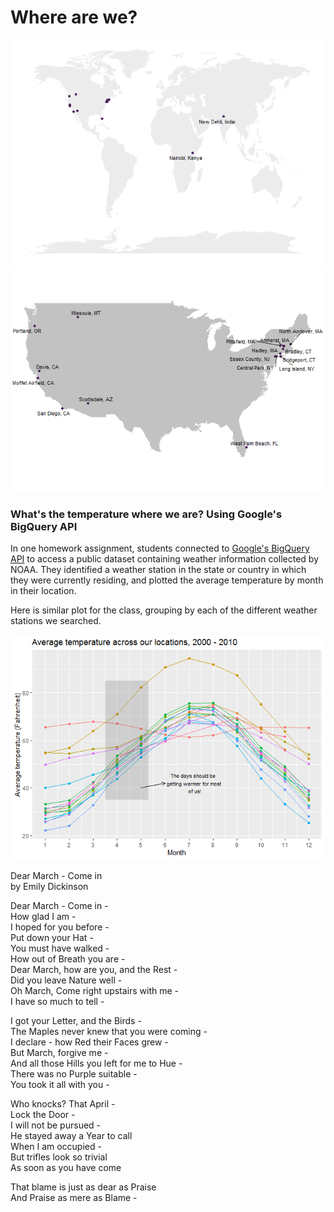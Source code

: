 Where are we?
=============

![](where_files/figure-markdown_strict/unnamed-chunk-1-1.png)![](where_files/figure-markdown_strict/unnamed-chunk-1-2.png)

### What's the temperature where we are? Using Google's BigQuery API

In one homework assignment, students connected to [Google's BigQuery
API](https://cloud.google.com/bigquery/public-data "BigQuery Public Data")
to access a public dataset containing weather information collected by
NOAA. They identified a weather station in the state or country in which
they were currently residing, and plotted the average temperature by
month in their location.

Here is similar plot for the class, grouping by each of the different
weather stations we searched.

![](where_files/figure-markdown_strict/unnamed-chunk-2-1.png)

Dear March - Come in  
by Emily Dickinson

Dear March - Come in -  
How glad I am -  
I hoped for you before -  
Put down your Hat -  
You must have walked -  
How out of Breath you are -  
Dear March, how are you, and the Rest -  
Did you leave Nature well -  
Oh March, Come right upstairs with me -  
I have so much to tell -

I got your Letter, and the Birds -  
The Maples never knew that you were coming -  
I declare - how Red their Faces grew -  
But March, forgive me -  
And all those Hills you left for me to Hue -  
There was no Purple suitable -  
You took it all with you -

Who knocks? That April -  
Lock the Door -  
I will not be pursued -  
He stayed away a Year to call  
When I am occupied -  
But trifles look so trivial  
As soon as you have come

That blame is just as dear as Praise  
And Praise as mere as Blame -
